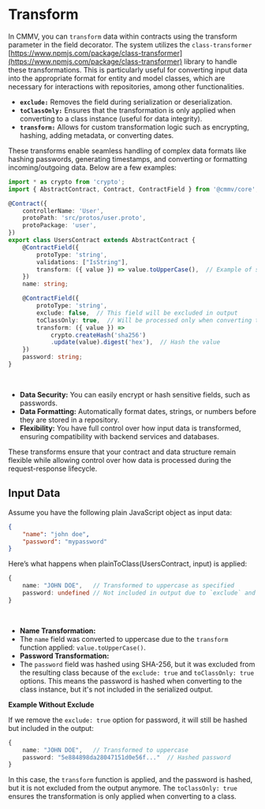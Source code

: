 # Transform

In CMMV, you can ``transform`` data within contracts using the transform parameter in the field decorator. The system utilizes the ``class-transformer`` [https://www.npmjs.com/package/class-transformer](https://www.npmjs.com/package/class-transformer) library to handle these transformations. This is particularly useful for converting input data into the appropriate format for entity and model classes, which are necessary for interactions with repositories, among other functionalities.

* **``exclude:``** Removes the field during serialization or deserialization.
* **``toClassOnly:``** Ensures that the transformation is only applied when converting to a class instance (useful for data integrity).
* **``transform:``** Allows for custom transformation logic such as encrypting, hashing, adding metadata, or converting dates.

These transforms enable seamless handling of complex data formats like hashing passwords, generating timestamps, and converting or formatting incoming/outgoing data. Below are a few examples:

```typescript
import * as crypto from 'crypto';
import { AbstractContract, Contract, ContractField } from '@cmmv/core';

@Contract({
    controllerName: 'User',
    protoPath: 'src/protos/user.proto',
    protoPackage: 'user',
})
export class UsersContract extends AbstractContract {
    @ContractField({
        protoType: 'string',
        validations: ["IsString"],
        transform: ({ value }) => value.toUpperCase(),  // Example of simple transformation
    })
    name: string;

    @ContractField({
        protoType: 'string',
        exclude: false,  // This field will be excluded in output
        toClassOnly: true,  // Will be processed only when converting to class
        transform: ({ value }) => 
            crypto.createHash('sha256')
            .update(value).digest('hex'),  // Hash the value
    })
    password: string;
}
```

<br/>

* **Data Security:** You can easily encrypt or hash sensitive fields, such as passwords.
* **Data Formatting:** Automatically format dates, strings, or numbers before they are stored in a repository.
* **Flexibility:** You have full control over how input data is transformed, ensuring compatibility with backend services and databases.

These transforms ensure that your contract and data structure remain flexible while allowing control over how data is processed during the request-response lifecycle.

## Input Data

Assume you have the following plain JavaScript object as input data:

```json
{
    "name": "john doe",
    "password": "mypassword"
}
```

Here’s what happens when plainToClass(UsersContract, input) is applied:

```typescript
{
    name: "JOHN DOE",   // Transformed to uppercase as specified
    password: undefined // Not included in output due to `exclude` and `toClassOnly` options
}
```

<br/>

* **Name Transformation:**
* The ``name`` field was converted to uppercase due to the ``transform`` function applied: ``value.toUpperCase()``.
* **Password Transformation:**
* The ``password`` field was hashed using SHA-256, but it was excluded from the resulting class because of the ``exclude: true`` and ``toClassOnly: true`` options. This means the password is hashed when converting to the class instance, but it's not included in the serialized output.

**Example Without Exclude**

If we remove the ``exclude: true`` option for password, it will still be hashed but included in the output:

```typescript
{
    name: "JOHN DOE",   // Transformed to uppercase
    password: "5e884898da28047151d0e56f..."  // Hashed password
}
```

In this case, the ``transform`` function is applied, and the password is hashed, but it is not excluded from the output anymore. The ``toClassOnly: true`` ensures the transformation is only applied when converting to a class.